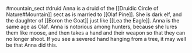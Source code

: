 #mountain_sect 
#druid 
Anna is a druid of the [[Druidic Circle of Nature#Mountain]] sect as is married to [[Olaf Pine]]. She is dark elf, and the daughter of [[Boron the Goat]] just like [[Lea the Eagle]]. Anna is the same age as Olaf. Anna is notorious among hunters, because she lures them like moose, and then takes a hand and their weapon so that they can no longer shoot. If you see a severed hand hanging from a tree, it may well be that Anna did this.